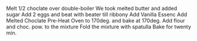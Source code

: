 Melt 1/2 choclate over double-boiler
We took melted butter and added sugar
Add 2 eggs and beat with beater till ribbony
Add Vanilla Essenc
Add Melted Choclate
Pre-Heat Oven to 170deg. and bake at 170deg.
Add flour and choc. pow. to the mixture
Fold the mixture with spatulla
Bake for twenty min.